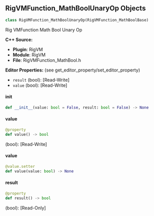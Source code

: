 ## RigVMFunction_MathBoolUnaryOp Objects

```python
class RigVMFunction_MathBoolUnaryOp(RigVMFunction_MathBoolBase)
```

Rig VMFunction Math Bool Unary Op

**C++ Source:**

- **Plugin**: RigVM
- **Module**: RigVM
- **File**: RigVMFunction_MathBool.h

**Editor Properties:** (see get_editor_property/set_editor_property)

- ``result`` (bool):  [Read-Write]
- ``value`` (bool):  [Read-Write]

<a id="unreal.RigVMFunction_MathBoolUnaryOp.__init__"></a>

#### __init__

```python
def __init__(value: bool = False, result: bool = False) -> None
```

<a id="unreal.RigVMFunction_MathBoolUnaryOp.value"></a>

#### value

```python
@property
def value() -> bool
```

(bool):  [Read-Write]

<a id="unreal.RigVMFunction_MathBoolUnaryOp.value"></a>

#### value

```python
@value.setter
def value(value: bool) -> None
```

<a id="unreal.RigVMFunction_MathBoolUnaryOp.result"></a>

#### result

```python
@property
def result() -> bool
```

(bool):  [Read-Only]

<a id="unreal.RigUnit_MathBoolUnaryOp"></a>